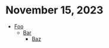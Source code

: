 # November 15, 2023

  - [Foo](https://foo.com)
    - [Bar](https://bar.com)
      - [Baz](https://baz.com)
